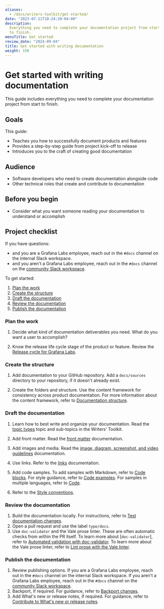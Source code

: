 ```yaml
---
aliases:
  - /docs/writers-toolkit/get-started/
date: "2023-07-11T10:24:20-04:00"
description:
  Everything you need to complete your documentation project from start
  to finish.
menuTitle: Get started
review_date: "2024-09-04"
title: Get started with writing documentation
weight: 150
---
```


# Get started with writing documentation

This guide includes everything you need to complete your documentation project from start to finish.

## Goals

This guide:

- Teaches you how to successfully document products and features
- Provides a step-by-step guide from project kick-off to release
- Introduces you to the craft of creating good documentation

## Audience

- Software developers who need to create documentation alongside code
- Other technical roles that create and contribute to documentation

## Before you begin

- Consider what you want someone reading your documentation to understand or accomplish

## Project checklist

If you have questions:

- and you are a Grafana Labs employee, reach out in the `#docs` channel on the internal Slack workspace.
- and you aren't a Grafana Labs employee, reach out in the `#docs` channel on the [community Slack workspace](https://grafana.slack.com/archives/CNCRV74GP).

To get started:

1. [Plan the work](#plan-the-work)
1. [Create the structure](#create-the-structure)
1. [Draft the documentation](#draft-the-documentation)
1. [Review the documentation](#review-the-documentation)
1. [Publish the documentation](#publish-the-documentation)

### Plan the work

1. Decide what kind of documentation deliverables you need.
   What do you want a user to accomplish?

1. Know the release life cycle stage of the product or feature.
   Review the [Release cycle for Grafana Labs](https://grafana.com/docs/release-life-cycle/).

### Create the structure

1. Add documentation to your GitHub repository.
   Add a `docs/sources` directory to your repository, if it doesn't already exist.

1. Create the folders and structure.
   Use the content framework for consistency across product documentation.
   For more information about the content framework, refer to [Documentation structure](https://grafana.com/docs/writers-toolkit/structure/).

### Draft the documentation

1. Learn how to best write and organize your documentation.
   Read the [topic types](https://grafana.com/docs/writers-toolkit/structure/topic-types/) topic and sub-topics in the Writers' Toolkit.

1. Add front matter.
   Read the [front matter](https://grafana.com/docs/writers-toolkit/write/front-matter/) documentation.
1. Add images and media.
   Read the [image, diagram, screenshot, and video guidelines](https://grafana.com/docs/writers-toolkit/write/image-guidelines/) documentation.
1. Use links.
   Refer to the [links](https://grafana.com/docs/writers-toolkit/write/links/) documentation.
1. Add code samples.
   To add samples with Markdown, refer to [Code blocks](https://grafana.com/docs/writers-toolkit/write/markdown-guide/#code-blocks).
   For style guidance, refer to [Code examples](https://grafana.com/docs/writers-toolkit/write/style-guide/write-for-developers/#code-examples).
   For samples in multiple languages, refer to [Code](https://grafana.com/docs/writers-toolkit/write/shortcodes/#code).
1. Refer to the [Style conventions](https://grafana.com/docs/writers-toolkit/write/style-guide/style-conventions/).

### Review the documentation

1. Build the documentation locally.
   For instructions, refer to [Test documentation changes](https://grafana.com/docs/writers-toolkit/review/test-documentation-changes/).
1. Open a pull request and use the label `type/docs`.
1. Use `doc-validator` and the Vale prose linter.
   These are often automatic checks from within the PR itself.
   To learn more about [`doc-validator`], refer to [Automated validation with doc-validator](https://grafana.com/docs/writers-toolkit/review/doc-validator/).
   To learn more about the Vale prose linter, refer to [Lint prose with the Vale linter](https://grafana.com/docs/writers-toolkit/review/lint-prose/).

### Publish the documentation

<!-- vale Grafana.Timeless = NO -->

1. Review publishing options.
   If you are a Grafana Labs employee, reach out in the `#docs` channel on the internal Slack workspace.
   If you aren't a Grafana Labs employee, reach out in the `#docs` channel on the [community Slack workspace](https://grafana.slack.com/archives/CNCRV74GP).
1. Backport, if required.
   For guidance, refer to [Backport changes](https://grafana.com/docs/writers-toolkit/review/backport-changes/).
1. Add What's new or release notes, if required.
   For guidance, refer to [Contribute to What's new or release notes](https://grafana.com/docs/writers-toolkit/contribute/release-notes/).

<!-- vale Grafana.Timeless = YES -->
